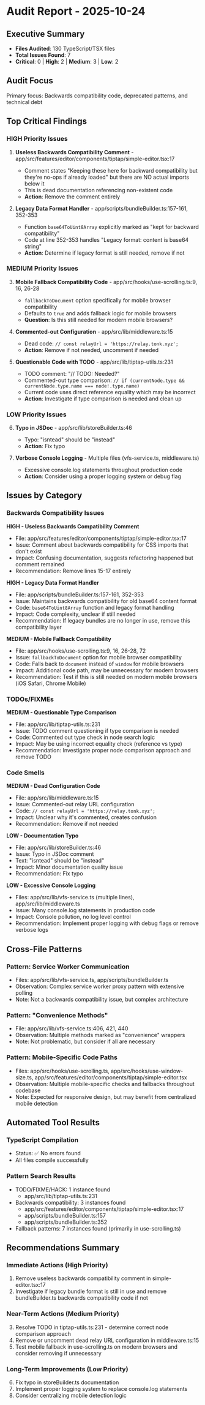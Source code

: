 # Audit Report - 2025-10-24

## Executive Summary

- **Files Audited**: 130 TypeScript/TSX files
- **Total Issues Found**: 7
- **Critical**: 0 | **High**: 2 | **Medium**: 3 | **Low**: 2

## Audit Focus

Primary focus: Backwards compatibility code, deprecated patterns, and technical debt

## Top Critical Findings

### HIGH Priority Issues

1. **Useless Backwards Compatibility Comment** -
   app/src/features/editor/components/tiptap/simple-editor.tsx:17
   - Comment states "Keeping these here for backward compatibility but they're no-ops if already
     loaded" but there are NO actual imports below it
   - This is dead documentation referencing non-existent code
   - **Action**: Remove the comment entirely

2. **Legacy Data Format Handler** - app/scripts/bundleBuilder.ts:157-161, 352-353
   - Function `base64ToUint8Array` explicitly marked as "kept for backward compatibility"
   - Code at line 352-353 handles "Legacy format: content is base64 string"
   - **Action**: Determine if legacy format is still needed, remove if not

### MEDIUM Priority Issues

3. **Mobile Fallback Compatibility Code** - app/src/hooks/use-scrolling.ts:9, 16, 26-28
   - `fallbackToDocument` option specifically for mobile browser compatibility
   - Defaults to `true` and adds fallback logic for mobile browsers
   - **Question**: Is this still needed for modern mobile browsers?

4. **Commented-out Configuration** - app/src/lib/middleware.ts:15
   - Dead code: `// const relayUrl = 'https://relay.tonk.xyz';`
   - **Action**: Remove if not needed, uncomment if needed

5. **Questionable Code with TODO** - app/src/lib/tiptap-utils.ts:231
   - TODO comment: "// TODO: Needed?"
   - Commented-out type comparison:
     `// if (currentNode.type && currentNode.type.name === node!.type.name)`
   - Current code uses direct reference equality which may be incorrect
   - **Action**: Investigate if type comparison is needed and clean up

### LOW Priority Issues

6. **Typo in JSDoc** - app/src/lib/storeBuilder.ts:46
   - Typo: "isntead" should be "instead"
   - **Action**: Fix typo

7. **Verbose Console Logging** - Multiple files (vfs-service.ts, middleware.ts)
   - Excessive console.log statements throughout production code
   - **Action**: Consider using a proper logging system or debug flag

## Issues by Category

### Backwards Compatibility Issues

**HIGH - Useless Backwards Compatibility Comment**

- File: app/src/features/editor/components/tiptap/simple-editor.tsx:17
- Issue: Comment about backwards compatibility for CSS imports that don't exist
- Impact: Confusing documentation, suggests refactoring happened but comment remained
- Recommendation: Remove lines 15-17 entirely

**HIGH - Legacy Data Format Handler**

- File: app/scripts/bundleBuilder.ts:157-161, 352-353
- Issue: Maintains backwards compatibility for old base64 content format
- Code: `base64ToUint8Array` function and legacy format handling
- Impact: Code complexity, unclear if still needed
- Recommendation: If legacy bundles are no longer in use, remove this compatibility layer

**MEDIUM - Mobile Fallback Compatibility**

- File: app/src/hooks/use-scrolling.ts:9, 16, 26-28, 72
- Issue: `fallbackToDocument` option for mobile browser compatibility
- Code: Falls back to `document` instead of `window` for mobile browsers
- Impact: Additional code path, may be unnecessary for modern browsers
- Recommendation: Test if this is still needed on modern mobile browsers (iOS Safari, Chrome Mobile)

### TODOs/FIXMEs

**MEDIUM - Questionable Type Comparison**

- File: app/src/lib/tiptap-utils.ts:231
- Issue: TODO comment questioning if type comparison is needed
- Code: Commented out type check in node search logic
- Impact: May be using incorrect equality check (reference vs type)
- Recommendation: Investigate proper node comparison approach and remove TODO

### Code Smells

**MEDIUM - Dead Configuration Code**

- File: app/src/lib/middleware.ts:15
- Issue: Commented-out relay URL configuration
- Code: `// const relayUrl = 'https://relay.tonk.xyz';`
- Impact: Unclear why it's commented, creates confusion
- Recommendation: Remove if not needed

**LOW - Documentation Typo**

- File: app/src/lib/storeBuilder.ts:46
- Issue: Typo in JSDoc comment
- Text: "isntead" should be "instead"
- Impact: Minor documentation quality issue
- Recommendation: Fix typo

**LOW - Excessive Console Logging**

- Files: app/src/lib/vfs-service.ts (multiple lines), app/src/lib/middleware.ts
- Issue: Many console.log statements in production code
- Impact: Console pollution, no log level control
- Recommendation: Implement proper logging with debug flags or remove verbose logs

## Cross-File Patterns

### Pattern: Service Worker Communication

- Files: app/src/lib/vfs-service.ts, app/scripts/bundleBuilder.ts
- Observation: Complex service worker proxy pattern with extensive polling
- Note: Not a backwards compatibility issue, but complex architecture

### Pattern: "Convenience Methods"

- File: app/src/lib/vfs-service.ts:406, 421, 440
- Observation: Multiple methods marked as "convenience" wrappers
- Note: Not problematic, but consider if all are necessary

### Pattern: Mobile-Specific Code Paths

- Files: app/src/hooks/use-scrolling.ts, app/src/hooks/use-window-size.ts,
  app/src/features/editor/components/tiptap/simple-editor.tsx
- Observation: Multiple mobile-specific checks and fallbacks throughout codebase
- Note: Expected for responsive design, but may benefit from centralized mobile detection

## Automated Tool Results

### TypeScript Compilation

- Status: ✅ No errors found
- All files compile successfully

### Pattern Search Results

- TODO/FIXME/HACK: 1 instance found
  - app/src/lib/tiptap-utils.ts:231
- Backwards compatibility: 3 instances found
  - app/src/features/editor/components/tiptap/simple-editor.tsx:17
  - app/scripts/bundleBuilder.ts:157
  - app/scripts/bundleBuilder.ts:352
- Fallback patterns: 7 instances found (primarily in use-scrolling.ts)

## Recommendations Summary

### Immediate Actions (High Priority)

1. Remove useless backwards compatibility comment in simple-editor.tsx:17
2. Investigate if legacy bundle format is still in use and remove bundleBuilder.ts backwards
   compatibility code if not

### Near-Term Actions (Medium Priority)

3. Resolve TODO in tiptap-utils.ts:231 - determine correct node comparison approach
4. Remove or uncomment dead relay URL configuration in middleware.ts:15
5. Test mobile fallback in use-scrolling.ts on modern browsers and consider removing if unnecessary

### Long-Term Improvements (Low Priority)

6. Fix typo in storeBuilder.ts documentation
7. Implement proper logging system to replace console.log statements
8. Consider centralizing mobile detection logic
